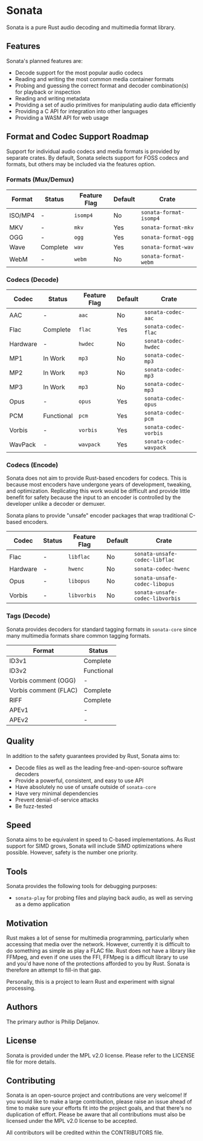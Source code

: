 # Sonata

Sonata is a pure Rust audio decoding and multimedia format library.

## Features

Sonata's planned features are:

* Decode support for the most popular audio codecs
* Reading and writing the most common media container formats
* Probing and guessing the correct format and decoder combination(s) for playback or inspection
* Reading and writing metadata
* Providing a set of audio primitives for manipulating audio data efficiently
* Providing a C API for integration into other languages
* Providing a WASM API for web usage

## Format and Codec Support Roadmap

Support for individual audio codecs and media formats is provided by separate crates. By default, Sonata selects
support for FOSS codecs and formats, but others may be included via the features option.

### Formats (Mux/Demux)

| Format  | Status      | Feature Flag | Default | Crate                  |  
|---------|-------------|--------------|---------|------------------------|
| ISO/MP4 | -           | `isomp4`     | No      | `sonata-format-isomp4` |
| MKV     | -           | `mkv`        | Yes     | `sonata-format-mkv`    |
| OGG     | -           | `ogg`        | Yes     | `sonata-format-ogg`    |
| Wave    | Complete    | `wav`        | Yes     | `sonata-format-wav`    |
| WebM    | -           | `webm`       | No      | `sonata-format-webm`   |

### Codecs (Decode)

| Codec    | Status      | Feature Flag | Default | Crate                  |
|----------|-------------|--------------|---------|------------------------|
| AAC      | -           | `aac`        | No      | `sonata-codec-aac`     |
| Flac     | Complete    | `flac`       | Yes     | `sonata-codec-flac`    |
| Hardware | -           | `hwdec`      | No      | `sonata-codec-hwdec`   |
| MP1      | In Work     | `mp3`        | No      | `sonata-codec-mp3`     |
| MP2      | In Work     | `mp3`        | No      | `sonata-codec-mp3`     |
| MP3      | In Work     | `mp3`        | No      | `sonata-codec-mp3`     |
| Opus     | -           | `opus`       | Yes     | `sonata-codec-opus`    |
| PCM      | Functional  | `pcm`        | Yes     | `sonata-codec-pcm`     |
| Vorbis   | -           | `vorbis`     | Yes     | `sonata-codec-vorbis`  |
| WavPack  | -           | `wavpack`    | Yes     | `sonata-codec-wavpack` |

### Codecs (Encode)

Sonata does not aim to provide Rust-based encoders for codecs. This is because most encoders have undergone years of development, tweaking, and optimization. Replicating this work would be difficult and provide little benefit for safety because the input to an encoder is controlled by the developer unlike a decoder or demuxer.

Sonata plans to provide "unsafe" encoder packages that wrap traditional C-based encoders.

| Codec    | Status      | Feature Flag | Default | Crate                           |
|----------|-------------|--------------|---------|---------------------------------|
| Flac     | -           | `libflac`    | No      | `sonata-unsafe-codec-libflac`   |
| Hardware | -           | `hwenc`      | No      | `sonata-codec-hwenc`            |
| Opus     | -           | `libopus`    | No      | `sonata-unsafe-codec-libopus`   |
| Vorbis   | -           | `libvorbis`  | No      | `sonata-unsafe-codec-libvorbis` |

### Tags (Decode)

Sonata provides decoders for standard tagging formats in `sonata-core` since many multimedia formats share common tagging formats.

| Format                | Status      |
|-----------------------|-------------|
| ID3v1                 | Complete    |
| ID3v2                 | Functional  |
| Vorbis comment (OGG)  | -           |
| Vorbis comment (FLAC) | Complete    |
| RIFF                  | Complete    |
| APEv1                 | -           |
| APEv2                 | -           |

## Quality

In addition to the safety guarantees provided by Rust, Sonata aims to:

* Decode files as well as the leading free-and-open-source software decoders
* Provide a powerful, consistent, and easy to use API
* Have absolutely no use of unsafe outside of `sonata-core`
* Have very minimal dependencies
* Prevent denial-of-service attacks
* Be fuzz-tested

## Speed

Sonata aims to be equivalent in speed to C-based implementations. As Rust support for SIMD grows, Sonata will include SIMD optimizations where possible. However, safety is the number one priority.

## Tools

Sonata provides the following tools for debugging purposes:

* `sonata-play` for probing files and playing back audio, as well as serving as a demo application

## Motivation

Rust makes a lot of sense for multimedia programming, particularly when accessing that media over the network. However, currently it is difficult to do something as simple as play a FLAC file. Rust does not have a library like FFMpeg, and even if one uses the FFI, FFMpeg is a difficult library to use and you'd have none of the protections afforded to you by Rust. Sonata is therefore an attempt to fill-in that gap.

Personally, this is a project to learn Rust and experiment with signal processing.

## Authors

The primary author is Philip Deljanov.

## License

Sonata is provided under the MPL v2.0 license. Please refer to the LICENSE file for more details.

## Contributing

Sonata is an open-source project and contributions are very welcome! If you would like to make a large contribution, please raise an issue ahead of time to make sure your efforts fit into the project goals, and that there's no duplication of effort. Please be aware that all contributions must also be licensed under the MPL v2.0 license to be accepted.

All contributors will be credited within the CONTRIBUTORS file.
